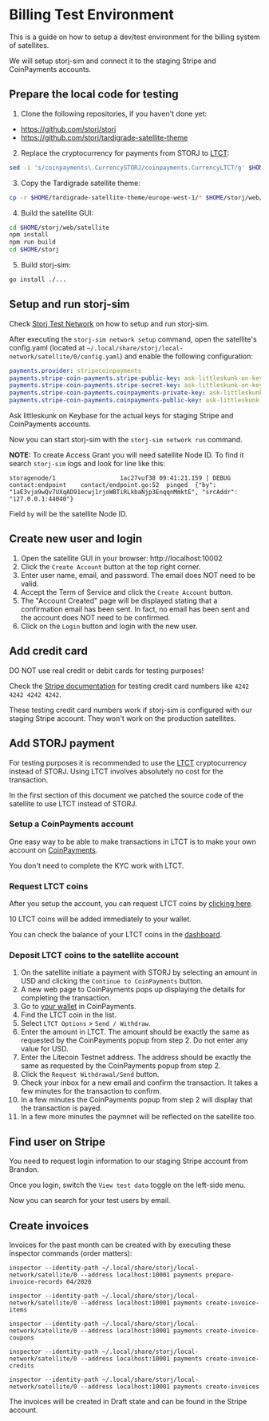 # Billing Test Environment

This is a guide on how to setup a dev/test environment for the billing system of satellites.

We will setup storj-sim and connect it to the staging Stripe and CoinPayments accounts.

## Prepare the local code for testing

1. Clone the following repositories, if you haven't done yet:
  - https://github.com/storj/storj
  - https://github.com/storj/tardigrade-satellite-theme
2. Replace the cryptocurrency for payments from STORJ to [LTCT](https://www.coinpayments.net/help-testnet):
```sh
sed -i 's/coinpayments\.CurrencySTORJ/coinpayments.CurrencyLTCT/g' $HOME/storj/satellite/payments/stripecoinpayments/tokens.go
```
3. Copy the Tardigrade satellite theme:
```sh
cp -r $HOME/tardigrade-satellite-theme/europe-west-1/* $HOME/storj/web/satellite/
```
4. Build the satellite GUI:
```sh
cd $HOME/storj/web/satellite
npm install
npm run build
cd $HOME/storj
```
5. Build storj-sim:
```sh
go install ./...
```

## Setup and run storj-sim

Check [Storj Test Network](https://github.com/storj/docs/blob/master/Test-network.md) on how to setup and run storj-sim.

After executing the `storj-sim network setup` command, open the satellite's config.yaml (located at `~/.local/share/storj/local-network/satellite/0/config.yaml`) and enable the following configuration:
```yaml
payments.provider: stripecoinpayments
payments.stripe-coin-payments.stripe-public-key: ask-littleskunk-on-keybase
payments.stripe-coin-payments.stripe-secret-key: ask-littleskunk-on-keybase
payments.stripe-coin-payments.coinpayments-private-key: ask-littleskunk-on-keybase
payments.stripe-coin-payments.coinpayments-public-key: ask-littleskunk-on-keybase
```
Ask littleskunk on Keybase for the actual keys for staging Stripe and CoinPayments accounts.

Now you can start storj-sim with the `storj-sim network run` command.

**NOTE:** To create Access Grant you will need satellite Node ID. To find it search `storj-sim` logs and look for line like this: 
```
storagenode/1                  1ac27vuf38 09:41:21.159 | DEBUG	contact:endpoint	contact/endpoint.go:52	pinged	{"by": "1aE3vja9wQv7UXqAD91ecwj1rjoWBTiRLkbaNjp3EnqqnMmktE", "srcAddr": "127.0.0.1:44040"}
```
Field `by` will be the satellite Node ID.

## Create new user and login

1. Open the satellite GUI in your browser: http://localhost:10002
1. Click the `Create Account` button at the top right corner.
1. Enter user name, email, and password. The email does NOT need to be valid.
1. Accept the Term of Service and click the `Create Account` button.
1. The "Account Created" page will be displayed stating that a confirmation email has been sent. In fact, no email has been sent and the account does NOT need to be confirmed.
1. Click on the `Login` button and login with the new user.

## Add credit card

DO NOT use real credit or debit cards for testing purposes!

Check the [Stripe documentation](https://stripe.com/docs/testing) for testing credit card numbers like `4242 4242 4242 4242`.

These testing credit card numbers work if storj-sim is configured with our staging Stripe account. They won't work on the production satellites.

## Add STORJ payment

For testing purposes it is recommended to use the [LTCT](https://www.coinpayments.net/help-testnet) cryptocurrency instead of STORJ. Using LTCT involves absolutely no cost for the transaction.

In the first section of this document we patched the source code of the satellite to use LTCT instead of STORJ.

### Setup a CoinPayments account

One easy way to be able to make transactions in LTCT is to make your own account on [CoinPayments](https://www.coinpayments.net).

You don't need to complete the KYC work with LTCT.

### Request LTCT coins

After you setup the account, you can request LTCT coins by [clicking here](https://www.coinpayments.net/login?return=acct_req_ltct).

10 LTCT coins will be added immediately to your wallet.

You can check the balance of your LTCT coins in the [dashboard](https://www.coinpayments.net/acct-home).

### Deposit LTCT coins to the satellite account

1. On the satellite initiate a payment with STORJ by selecting an amount in USD and clicking the `Continue to CoinPayments` button.
1. A new web page to CoinPayments pops up displaying the details for completing the transaction.
1. Go to [your wallet](https://www.coinpayments.net/acct-balances) in CoinPayments.
1. Find the LTCT coin in the list.
1. Select `LTCT Options` > `Send / Withdraw`.
1. Enter the amount in LTCT. The amount should be exactly the same as requested by the CoinPayments popup from step 2. Do not enter any value for USD.
1. Enter the Litecoin Testnet address. The address should be exactly the same as requested by the CoinPayments popup from step 2.
1. Click the `Request Withdrawal/Send` button.
1. Check your inbox for a new email and confirm the transaction. It takes a few minutes for the transaction to confirm.
1. In a few minutes the CoinPayments popup from step 2 will display that the transaction is payed.
1. In a few more minutes the paymnet will be reflected on the satellite too.

## Find user on Stripe

You need to request login information to our staging Stripe account from Brandon.

Once you login, switch the `View test data` toggle on the left-side menu.

Now you can search for your test users by email.

## Create invoices

Invoices for the past month can be created with by executing these inspector commands (order matters):

```
inspector --identity-path ~/.local/share/storj/local-network/satellite/0 --address localhost:10001 payments prepare-invoice-records 04/2020

inspector --identity-path ~/.local/share/storj/local-network/satellite/0 --address localhost:10001 payments create-invoice-items

inspector --identity-path ~/.local/share/storj/local-network/satellite/0 --address localhost:10001 payments create-invoice-coupons

inspector --identity-path ~/.local/share/storj/local-network/satellite/0 --address localhost:10001 payments create-invoice-credits

inspector --identity-path ~/.local/share/storj/local-network/satellite/0 --address localhost:10001 payments create-invoices
```
The invoices will be created in Draft state and can be found in the Stripe account.

